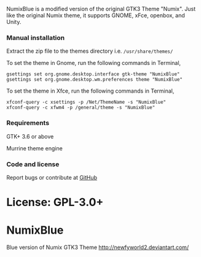 NumixBlue is a modified version of the original GTK3 Theme "Numix". Just like the original Numix theme, it supports
GNOME, xFce, openbox, and Unity.

### Manual installation

Extract the zip file to the themes directory i.e. `/usr/share/themes/`

To set the theme in Gnome, run the following commands in Terminal,

```
gsettings set org.gnome.desktop.interface gtk-theme "NumixBlue"
gsettings set org.gnome.desktop.wm.preferences theme "NumixBlue"
```

To set the theme in Xfce, run the following commands in Terminal,

```
xfconf-query -c xsettings -p /Net/ThemeName -s "NumixBlue"
xfconf-query -c xfwm4 -p /general/theme -s "NumixBlue"
```

### Requirements

GTK+ 3.6 or above

Murrine theme engine

### Code and license

Report bugs or contribute at [GitHub](https://github.com/newfyworld/NumixBlue)

License: GPL-3.0+
=========
NumixBlue
=========

Blue version of Numix GTK3 Theme http://newfyworld2.deviantart.com/
